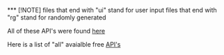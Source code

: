 *** [!NOTE]
files that end with "ui" stand for user input
files that end with "rg" stand for randomly generated

All of these API's were found [here](https://apipheny.io/free-api/)


Here is a list of "all" avaialble free [API's](https://api.publicapis.org/entries)
